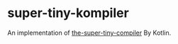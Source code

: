 # super-tiny-kompiler

An implementation of [the-super-tiny-compiler](https://github.com/jamiebuilds/the-super-tiny-compiler) By Kotlin.